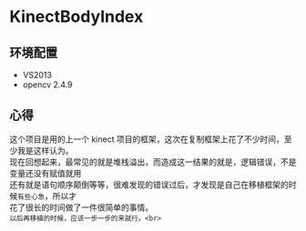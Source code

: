 # KinectBodyIndex

环境配置
--------------------
* VS2013
* opencv 2.4.9

心得
-----------------------
这个项目是用的上一个 kinect 项目的框架，这次在复制框架上花了不少时间，至少我是这样认为。<br>
现在回想起来，最常见的就是堆栈溢出，而造成这一结果的就是，逻辑错误，不是变量还没有赋值就用<br>
还有就是语句顺序颠倒等等，很难发现的错误过后，才发现是自己在移植框架的时候`有些心急`，所以才<br>
花了很长的时间做了一件很简单的事情。<br>
      `以后再移植的时候，应该一步一步的来就行。<br>`
